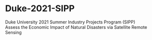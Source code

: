 # Duke-2021-SIPP
Duke University 2021 Summer Industry Projects Program (SIPP)  
Assess the Economic Impact of Natural Disasters via Satellite Remote Sensing  
